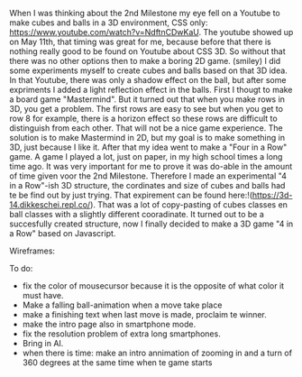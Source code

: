 When I was thinking about the 2nd Milestone my eye fell on a Youtube to make cubes and balls in a 3D environment, CSS only: https://www.youtube.com/watch?v=NdftnCDwKaU.
The youtube showed up on May 11th, that timing was great for me, because before that there is nothing really good to be found on Youtube about CSS 3D. So without that there was no other options then to make a boring 2D game. (smiley)
I did some experiments myself to create cubes and balls based on that 3D idea. In that Youtube, there was only a shadow effect on the ball, but after some expriments I added a light reflection effect in the balls. 
First I thougt to make a board game "Mastermind". But it turned out that when you make rows in 3D, you get a problem. The first rows are easy to see but when you get to row 8 for example, there is a horizon effect so these rows are difficult to distinguish from each other. That will not be a nice game experience. The solution is to make Mastermind in 2D, but my goal is to make something in 3D, just because I like it.
After that my idea went to make a "Four in a Row" game. A game I played a lot, just on paper, in my high school times a long time ago. It was very important for me to prove it was do-able in the amount of time given voor the 2nd Milestone. Therefore I made an experimental "4 in a Row"-ish 3D structure, the cordinates and size of cubes and balls had te be find out by just trying. That expirement can be found here:!(https://3d-14.dikkeschei.repl.co/). 
That was a lot of copy-pasting of cubes classes en ball classes with a slightly different cooradinate. 
It turned out to be a succesfully created structure, now I finally decided to make a 3D game "4 in a Row" based on Javascript.

Wireframes:


To do:
* fix the color of mousecursor because it is the opposite of what color it must have.
* Make a falling ball-animation when a move take place
* make a finishing text when last move is made, proclaim te winner.
* make the intro page also in smartphone mode.
* fix the resolution problem of extra long smartphones.
* Bring in AI.
* when there is time: make an intro annimation of zooming in and a turn of 360 degrees at the same time when te game starts

